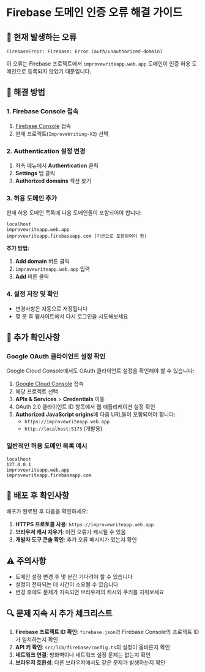 # Firebase 도메인 인증 오류 해결 가이드

## 🚨 현재 발생하는 오류
```
FirebaseError: Firebase: Error (auth/unauthorized-domain)
```

이 오류는 Firebase 프로젝트에서 `improvewriteapp.web.app` 도메인이 인증 허용 도메인으로 등록되지 않았기 때문입니다.

## 🔧 해결 방법

### 1. Firebase Console 접속
1. [Firebase Console](https://console.firebase.google.com) 접속
2. 현재 프로젝트(`ImproveWriting-V2`) 선택

### 2. Authentication 설정 변경
1. 좌측 메뉴에서 **Authentication** 클릭
2. **Settings** 탭 클릭
3. **Authorized domains** 섹션 찾기

### 3. 허용 도메인 추가
현재 허용 도메인 목록에 다음 도메인들이 포함되어야 합니다:

```
localhost
improvewriteapp.web.app
improvewriteapp.firebaseapp.com (기본으로 포함되어야 함)
```

**추가 방법:**
1. **Add domain** 버튼 클릭
2. `improvewriteapp.web.app` 입력
3. **Add** 버튼 클릭

### 4. 설정 저장 및 확인
- 변경사항은 자동으로 저장됩니다
- 몇 분 후 웹사이트에서 다시 로그인을 시도해보세요

## 📱 추가 확인사항

### Google OAuth 클라이언트 설정 확인
Google Cloud Console에서도 OAuth 클라이언트 설정을 확인해야 할 수 있습니다:

1. [Google Cloud Console](https://console.cloud.google.com) 접속
2. 해당 프로젝트 선택
3. **APIs & Services** > **Credentials** 이동
4. OAuth 2.0 클라이언트 ID 항목에서 웹 애플리케이션 설정 확인
5. **Authorized JavaScript origins**에 다음 URL들이 포함되어야 합니다:
   - `https://improvewriteapp.web.app`
   - `http://localhost:5173` (개발용)

### 일반적인 허용 도메인 목록 예시
```
localhost
127.0.0.1
improvewriteapp.web.app
improvewriteapp.firebaseapp.com
```

## 🚀 배포 후 확인사항

배포가 완료된 후 다음을 확인하세요:

1. **HTTPS 프로토콜 사용**: `https://improvewriteapp.web.app`
2. **브라우저 캐시 지우기**: 이전 오류가 캐시될 수 있음
3. **개발자 도구 콘솔 확인**: 추가 오류 메시지가 있는지 확인

## ⚠️ 주의사항

- 도메인 설정 변경 후 몇 분간 기다려야 할 수 있습니다
- 설정이 전파되는 데 시간이 소요될 수 있습니다
- 변경 후에도 문제가 지속되면 브라우저의 캐시와 쿠키를 지워보세요

## 🔍 문제 지속 시 추가 체크리스트

1. **Firebase 프로젝트 ID 확인**: `firebase.json`과 Firebase Console의 프로젝트 ID가 일치하는지 확인
2. **API 키 확인**: `src/lib/firebase/config.ts`의 설정이 올바른지 확인
3. **네트워크 연결**: 방화벽이나 네트워크 설정 문제는 없는지 확인
4. **브라우저 호환성**: 다른 브라우저에서도 같은 문제가 발생하는지 확인